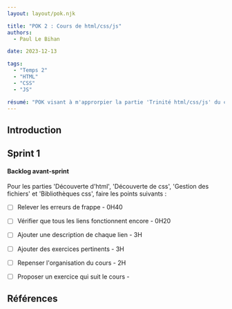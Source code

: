 ```yaml
---
layout: layout/pok.njk

title: "POK 2 : Cours de html/css/js"
authors:
  - Paul Le Bihan

date: 2023-12-13

tags: 
  - "Temps 2"
  - "HTML"
  - "CSS"
  - "JS"

résumé: "POK visant à m'approrpier la partie 'Trinité html/css/js' du cours 'Web' de Monsieur Brucker en repensant et étoffant le cours."
---
```

<!-- 
- mettre la Backlog au retour du POK 
    + difficulté de chaque item ressenti
    + temps prévisionnel et temps réaliser
écrire le compte-rendu au fil de l'eau
-->

## Introduction

## Sprint 1

#### Backlog avant-sprint

Pour les parties 'Découverte d'html', 'Découverte de css', 'Gestion des fichiers' et 'Bibliothèques css', faire les points suivants : 
+ [ ] Relever les erreurs de frappe - 0H40
+ [ ] Vérifier que tous les liens fonctionnent encore - 0H20
+ [ ] Ajouter une description de chaque lien - 3H
+ [ ] Ajouter des exercices pertinents - 3H
+ [ ] Repenser l'organisation du cours - 2H
+ [ ] Proposer un exercice qui suit le cours - 


## Références